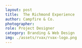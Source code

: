```yaml
---
layout: post
title:  The Richmond Experience
author: Campfire & Co.
photographer:
role: Project Designer
category: Branding & Web Design
img: ./assets/rvax/rvax-logo.png
---
```

<figure class="large-img">
  <a href="therichmondexperience.com">
    <img src="{{site.baseurl}}/assets/rvax/rvax-browser.gif" alt="" />
  </a>
</figure>


<figure class="large-img">
  <img src="{{site.baseurl}}/assets/rvax/rvax-brand.png" alt="" />
</figure>


<figure class="large-img">
  <img src="{{site.baseurl}}/assets/rvax/rvax-web.png" alt="" />
</figure>

<figure class="large-img">
  <img src="{{site.baseurl}}/assets/rvax/jasper-cocktail-ice.jpg" alt="" />
</figure>

<figure class="large-img">
  <img src="{{site.baseurl}}/assets/rvax/jasper-cocktail.jpg" alt="" />
</figure>
